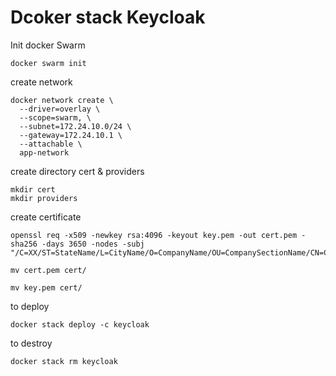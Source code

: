 
# Dcoker stack Keycloak

Init docker Swarm

```
docker swarm init
```

create network

```
docker network create \
  --driver=overlay \
  --scope=swarm, \
  --subnet=172.24.10.0/24 \
  --gateway=172.24.10.1 \
  --attachable \
  app-network
```

create directory cert & providers

```
mkdir cert
mkdir providers
```

create certificate
```
openssl req -x509 -newkey rsa:4096 -keyout key.pem -out cert.pem -sha256 -days 3650 -nodes -subj "/C=XX/ST=StateName/L=CityName/O=CompanyName/OU=CompanySectionName/CN=CommonNameOrHostname"

mv cert.pem cert/

mv key.pem cert/
```

to deploy 

```
docker stack deploy -c keycloak
```

to destroy
```
docker stack rm keycloak
```
